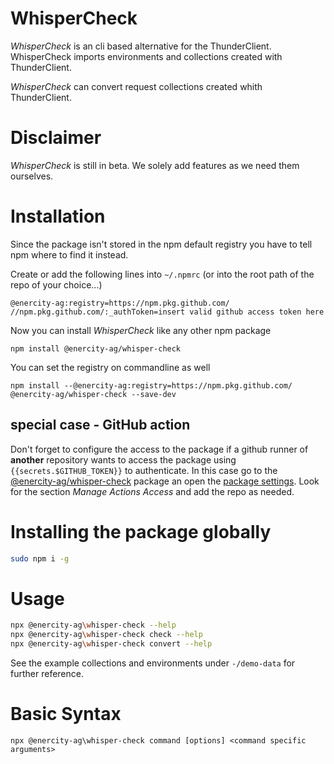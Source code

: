 # WhisperCheck

_WhisperCheck_ is an cli based alternative for the ThunderClient. WhisperCheck imports environments and collections created with ThunderClient.

_WhisperCheck_ can convert request collections created whith ThunderClient.

# Disclaimer

_WhisperCheck_ is still in beta. We solely add features as we need them ourselves.

# Installation

Since the package isn't stored in the npm default registry you have to tell npm where to find it instead.

Create or add the following lines into `~/.npmrc` (or into the root path of the repo of your choice...)

```
@enercity-ag:registry=https://npm.pkg.github.com/
//npm.pkg.github.com/:_authToken=insert valid github access token here
```

Now you can install _WhisperCheck_ like any other npm package

`npm install @enercity-ag/whisper-check`

You can set the registry on commandline as well

```
npm install --@enercity-ag:registry=https://npm.pkg.github.com/ @enercity-ag/whisper-check --save-dev
```

## special case - GitHub action

Don't forget to configure the access to the package if a github runner of **another** repository wants to access the package using `{{secrets.$GITHUB_TOKEN}}` to authenticate. In this case go to the [@enercity-ag/whisper-check](https://github.com/orgs/enercity-ag/packages/npm/package/whisper-check) package an open the [package settings](https://github.com/orgs/enercity-ag/packages/npm/whisper-check/settings). Look for the section _Manage Actions Access_ and add the repo as needed.

# Installing the package globally

```bash
sudo npm i -g
```

# Usage

```bash
npx @enercity-ag\whisper-check --help
npx @enercity-ag\whisper-check check --help
npx @enercity-ag\whisper-check convert --help
```

See the example collections and environments under `-/demo-data` for further reference.

# Basic Syntax

```
npx @enercity-ag\whisper-check command [options] <command specific arguments>
```
